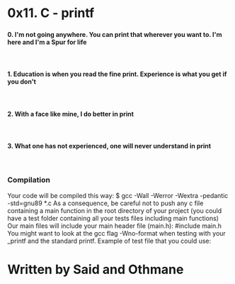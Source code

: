 <h1>0x11. C - printf</h><br><h3></h3>
<h4>0. I'm not going anywhere. You can print that wherever you want to. I'm here and I'm a Spur for life</h4><br>
<h4>1. Education is when you read the fine print. Experience is what you get if you don't</h4><br>
<h4>2. With a face like mine, I do better in print</h4><br>
<h4>3. What one has not experienced, one will never understand in print</h4><br>
<h3>Compilation</h4>
Your code will be compiled this way:
$ gcc -Wall -Werror -Wextra -pedantic -std=gnu89 *.c
As a consequence, be careful not to push any c file containing a main function in the root directory of your project (you could have a test folder containing all your tests files including main functions)
Our main files will include your main header file (main.h): #include main.h
You might want to look at the gcc flag -Wno-format when testing with your _printf and the standard printf. Example of test file that you could use:
<h1>Written by Said and Othmane <h1>
